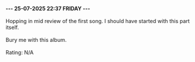 <b>--- 25-07-2025 22:37 FRIDAY ---</b>
<br/><br/>
Hopping in mid review of the first song. I should have started with this part itself.
<br/><br/>
Bury me with this album.
<br/><br/>
Rating: N/A